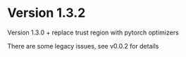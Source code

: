 # Version 1.3.2
Version 1.3.0 + replace trust region with pytorch optimizers

There are some legacy issues, see v0.0.2 for details
